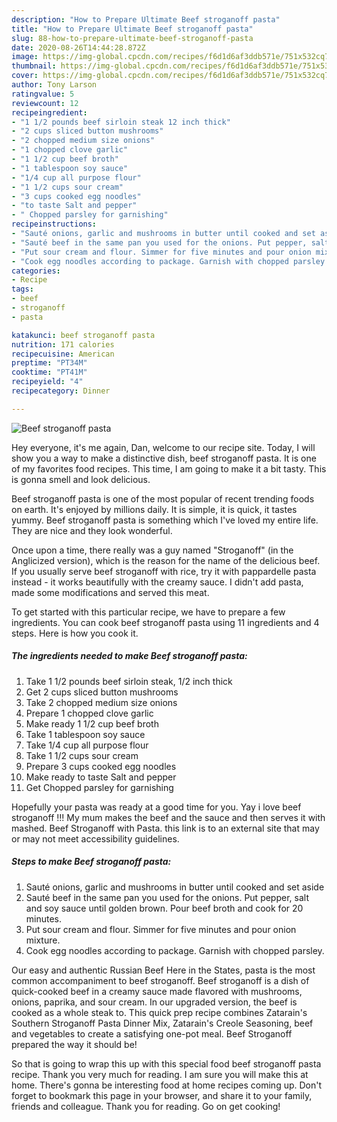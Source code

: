```yaml
---
description: "How to Prepare Ultimate Beef stroganoff pasta"
title: "How to Prepare Ultimate Beef stroganoff pasta"
slug: 88-how-to-prepare-ultimate-beef-stroganoff-pasta
date: 2020-08-26T14:44:28.872Z
image: https://img-global.cpcdn.com/recipes/f6d1d6af3ddb571e/751x532cq70/beef-stroganoff-pasta-recipe-main-photo.jpg
thumbnail: https://img-global.cpcdn.com/recipes/f6d1d6af3ddb571e/751x532cq70/beef-stroganoff-pasta-recipe-main-photo.jpg
cover: https://img-global.cpcdn.com/recipes/f6d1d6af3ddb571e/751x532cq70/beef-stroganoff-pasta-recipe-main-photo.jpg
author: Tony Larson
ratingvalue: 5
reviewcount: 12
recipeingredient:
- "1 1/2 pounds beef sirloin steak 12 inch thick"
- "2 cups sliced button mushrooms"
- "2 chopped medium size onions"
- "1 chopped clove garlic"
- "1 1/2 cup beef broth"
- "1 tablespoon soy sauce"
- "1/4 cup all purpose flour"
- "1 1/2 cups sour cream"
- "3 cups cooked egg noodles"
- "to taste Salt and pepper"
- " Chopped parsley for garnishing"
recipeinstructions:
- "Sauté onions, garlic and mushrooms in butter until cooked and set aside"
- "Sauté beef in the same pan you used for the onions. Put pepper, salt and soy sauce until golden brown. Pour beef broth and cook for 20 minutes."
- "Put sour cream and flour. Simmer for five minutes and pour onion mixture."
- "Cook egg noodles according to package. Garnish with chopped parsley."
categories:
- Recipe
tags:
- beef
- stroganoff
- pasta

katakunci: beef stroganoff pasta 
nutrition: 171 calories
recipecuisine: American
preptime: "PT34M"
cooktime: "PT41M"
recipeyield: "4"
recipecategory: Dinner

---
```



![Beef stroganoff pasta](https://img-global.cpcdn.com/recipes/f6d1d6af3ddb571e/751x532cq70/beef-stroganoff-pasta-recipe-main-photo.jpg)

Hey everyone, it's me again, Dan, welcome to our recipe site. Today, I will show you a way to make a distinctive dish, beef stroganoff pasta. It is one of my favorites food recipes. This time, I am going to make it a bit tasty. This is gonna smell and look delicious.

Beef stroganoff pasta is one of the most popular of recent trending foods on earth. It's enjoyed by millions daily. It is simple, it is quick, it tastes yummy. Beef stroganoff pasta is something which I've loved my entire life. They are nice and they look wonderful.

Once upon a time, there really was a guy named &#34;Stroganoff&#34; (in the Anglicized version), which is the reason for the name of the delicious beef. If you usually serve beef stroganoff with rice, try it with pappardelle pasta instead - it works beautifully with the creamy sauce. I didn&#39;t add pasta, made some modifications and served this meat.


To get started with this particular recipe, we have to prepare a few ingredients. You can cook beef stroganoff pasta using 11 ingredients and 4 steps. Here is how you cook it.

<!--inarticleads1-->

##### The ingredients needed to make Beef stroganoff pasta:

1. Take 1 1/2 pounds beef sirloin steak, 1/2 inch thick
1. Get 2 cups sliced button mushrooms
1. Take 2 chopped medium size onions
1. Prepare 1 chopped clove garlic
1. Make ready 1 1/2 cup beef broth
1. Take 1 tablespoon soy sauce
1. Take 1/4 cup all purpose flour
1. Take 1 1/2 cups sour cream
1. Prepare 3 cups cooked egg noodles
1. Make ready to taste Salt and pepper
1. Get  Chopped parsley for garnishing


Hopefully your pasta was ready at a good time for you. Yay i love beef stroganoff !!! My mum makes the beef and the sauce and then serves it with mashed. Beef Stroganoff with Pasta. this link is to an external site that may or may not meet accessibility guidelines. 

<!--inarticleads2-->

##### Steps to make Beef stroganoff pasta:

1. Sauté onions, garlic and mushrooms in butter until cooked and set aside
1. Sauté beef in the same pan you used for the onions. Put pepper, salt and soy sauce until golden brown. Pour beef broth and cook for 20 minutes.
1. Put sour cream and flour. Simmer for five minutes and pour onion mixture.
1. Cook egg noodles according to package. Garnish with chopped parsley.


Our easy and authentic Russian Beef Here in the States, pasta is the most common accompaniment to beef stroganoff. Beef stroganoff is a dish of quick-cooked beef in a creamy sauce made flavored with mushrooms, onions, paprika, and sour cream. In our upgraded version, the beef is cooked as a whole steak to. This quick prep recipe combines Zatarain&#39;s Southern Stroganoff Pasta Dinner Mix, Zatarain&#39;s Creole Seasoning, beef and vegetables to create a satisfying one-pot meal. Beef Stroganoff prepared the way it should be! 

So that is going to wrap this up with this special food beef stroganoff pasta recipe. Thank you very much for reading. I am sure you will make this at home. There's gonna be interesting food at home recipes coming up. Don't forget to bookmark this page in your browser, and share it to your family, friends and colleague. Thank you for reading. Go on get cooking!
